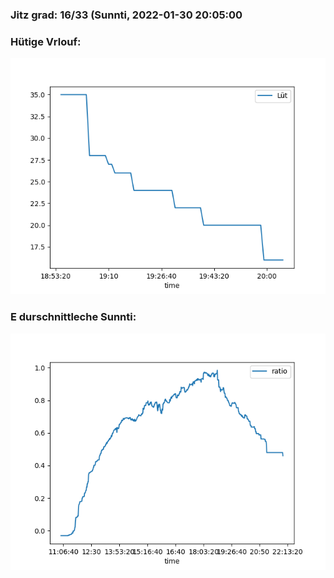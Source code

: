 ### Jitz grad: 16/33 (Sunnti, 2022-01-30 20:05:00

### Hütige Vrlouf:
![Graph](Today.png)

### E durschnittleche Sunnti:
![Graph](Sunnti.png)